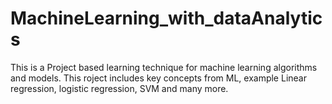 # MachineLearning_with_dataAnalytics
This is a Project based learning technique for machine learning algorithms and models.
This roject includes key concepts from ML, example Linear regression, logistic regression, SVM and many more.
